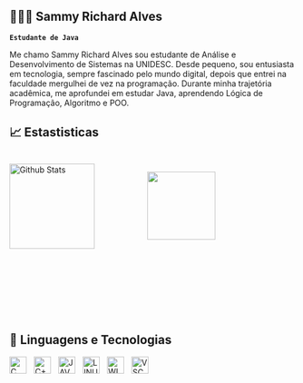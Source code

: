 ## 👨🏻‍💻​ Sammy Richard Alves

**`Estudante de Java`**

Me chamo Sammy Richard Alves sou estudante de Análise e Desenvolvimento de Sistemas na UNIDESC. Desde pequeno, sou entusiasta em tecnologia, sempre fascinado pelo mundo digital, depois que entrei na faculdade mergulhei de vez na programação. Durante minha trajetória acadêmica, me aprofundei em estudar Java, aprendendo Lógica de Programação, Algoritmo e POO.

## 📈​ Estastisticas
<br/>
  <img
    align = "left"
    alt = "Github Stats"
    height = "150"
    style = "padding-right: 90px;"
    src = "https://github-readme-stats.vercel.app/api?username=samrich60&show_icons=true&theme=dark&include_all_commits=true&locale=pt-br"
  />

  <img
    align = "left"
    height = "120"
    style = "padding-right: 90px;"
    src = "https://github-readme-stats.vercel.app/api/top-langs/?username=samrich60&theme=dark&layout=compact&custom_title=Tecnologias&langs_count=9"
  />
<br/>
<br/>
<br/>
<br/>
<br/>
<br/>
<br/>
<br/>
<br/>
<br/>
<br/>
<br/>
<br/>
<br/>
<br/>

## 🤖​ Linguagens e Tecnologias
  <img
    align = "left"
    alt = "C"
    tittle = "C"
    width = "30px"
    style = "padding-right: 10px;"
    src="https://cdn.jsdelivr.net/gh/devicons/devicon@latest/icons/c/c-original.svg"
  />
  
  <img
    align = "left"
    alt = "C++"
    tittle = "C++"
    width = "30px"
    style = "padding-right: 10px;"
    src="https://cdn.jsdelivr.net/gh/devicons/devicon@latest/icons/cplusplus/cplusplus-original.svg"
  />
  
  <img
    align = "left"
    alt = "JAVA"
    tittle = "JAVA"
    width = "30px"
    style = "padding-right: 10px;"
    src="https://cdn.jsdelivr.net/gh/devicons/devicon@latest/icons/java/java-plain-wordmark.svg"
  />
  
  <img
    align = "left"
    alt = "LINUX"
    tittle = "LINUX"
    width = "30px"
    style = "padding-right: 10px;"
    src="https://cdn.jsdelivr.net/gh/devicons/devicon@latest/icons/linux/linux-original.svg" 
  />
  
  <img
    align = "left"
    alt = "WINDOWS11"
    tittle = "WINDOWS11"
    width = "30px"
    style = "padding-right: 10px;"
    src="https://cdn.jsdelivr.net/gh/devicons/devicon@latest/icons/windows11/windows11-original.svg" 
  />

  <img
    align = "left"
    alt = "VSCODE"
    tittle = "VSCODE"
    width = "30px"
    style = "padding-right: 10px;"
    src="https://cdn.jsdelivr.net/gh/devicons/devicon@latest/icons/vscode/vscode-original.svg" 
  />
